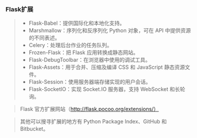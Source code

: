 ### Flask扩展

> - Flask-Babel：提供国际化和本地化支持。
> - Marshmallow：序列化和反序列化 Python 对象，可在 API 中提供资源的不同表述。
> - Celery：处理后台作业的任务队列。
> - Frozen-Flask：把 Flask 应用转换成静态网站。
> - Flask-DebugToolbar：在浏览器中使用的调试工具。
> - Flask-Assets：用于合并、压缩及编译 CSS 和 JavaScript 静态资源文件。
> - Flask-Session：使用服务器端存储实现的用户会话。
> - Flask-SocketIO：实现 Socket.IO 服务器，支持 WebSocket 和长轮询。

>Flask 官方扩展网站（http://flask.pocoo.org/extensions/）

>其他可以搜寻扩展的地方有 Python Package Index、GitHub 和 Bitbucket。